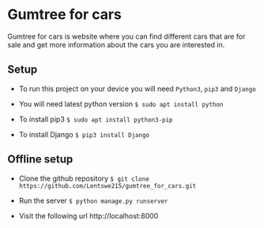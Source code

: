 # Gumtree for cars
Gumtree for cars is website where you can find different cars that are  for sale and get more information about the cars you are interested in. 

## Setup 
- To run this project on your device you will need `Python3`, `pip3` and `Django`

- You will need latest python version `$ sudo apt install python`

- To install pip3 `$ sudo apt install python3-pip` 

- To install Django `$ pip3 install Django`

## Offline setup
- Clone the github repository `$ git clone https://github.com/Lentswe215/gumtree_for_cars.git`

- Run the server `$ python manage.py runserver`

- Visit the following url http://localhost:8000
